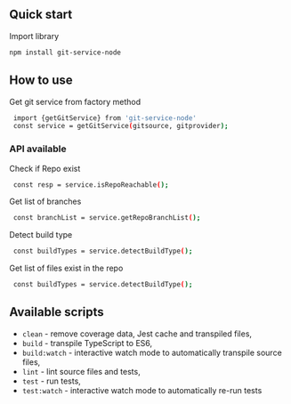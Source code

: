 
## Quick start

Import library

```sh
npm install git-service-node
```

## How to use
Get git service from factory method
```sh
 import {getGitService} from 'git-service-node'
 const service = getGitService(gitsource, gitprovider);
```
### API available
Check if Repo exist
```sh
 const resp = service.isRepoReachable();
```

Get list of branches
```sh
 const branchList = service.getRepoBranchList();
```

Detect build type 
```sh
 const buildTypes = service.detectBuildType();
```

Get list of files exist in the repo 
```sh
 const buildTypes = service.detectBuildType();
```

## Available scripts

+ `clean` - remove coverage data, Jest cache and transpiled files,
+ `build` - transpile TypeScript to ES6,
+ `build:watch` - interactive watch mode to automatically transpile source files,
+ `lint` - lint source files and tests,
+ `test` - run tests,
+ `test:watch` - interactive watch mode to automatically re-run tests
